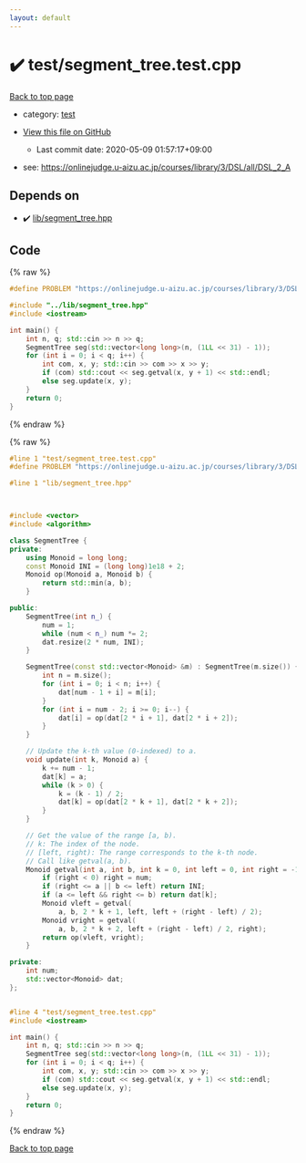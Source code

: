 ```yaml
---
layout: default
---
```


<!-- mathjax config similar to math.stackexchange -->
<script type="text/javascript" async
  src="https://cdnjs.cloudflare.com/ajax/libs/mathjax/2.7.5/MathJax.js?config=TeX-MML-AM_CHTML">
</script>
<script type="text/x-mathjax-config">
  MathJax.Hub.Config({
    TeX: { equationNumbers: { autoNumber: "AMS" }},
    tex2jax: {
      inlineMath: [ ['$','$'] ],
      processEscapes: true
    },
    "HTML-CSS": { matchFontHeight: false },
    displayAlign: "left",
    displayIndent: "2em"
  });
</script>

<script type="text/javascript" src="https://cdnjs.cloudflare.com/ajax/libs/jquery/3.4.1/jquery.min.js"></script>
<script src="https://cdn.jsdelivr.net/npm/jquery-balloon-js@1.1.2/jquery.balloon.min.js" integrity="sha256-ZEYs9VrgAeNuPvs15E39OsyOJaIkXEEt10fzxJ20+2I=" crossorigin="anonymous"></script>
<script type="text/javascript" src="../../assets/js/copy-button.js"></script>
<link rel="stylesheet" href="../../assets/css/copy-button.css" />


# :heavy_check_mark: test/segment_tree.test.cpp

<a href="../../index.html">Back to top page</a>

* category: <a href="../../index.html#098f6bcd4621d373cade4e832627b4f6">test</a>
* <a href="{{ site.github.repository_url }}/blob/master/test/segment_tree.test.cpp">View this file on GitHub</a>
    - Last commit date: 2020-05-09 01:57:17+09:00


* see: <a href="https://onlinejudge.u-aizu.ac.jp/courses/library/3/DSL/all/DSL_2_A">https://onlinejudge.u-aizu.ac.jp/courses/library/3/DSL/all/DSL_2_A</a>


## Depends on

* :heavy_check_mark: <a href="../../library/lib/segment_tree.hpp.html">lib/segment_tree.hpp</a>


## Code

<a id="unbundled"></a>
{% raw %}
```cpp
#define PROBLEM "https://onlinejudge.u-aizu.ac.jp/courses/library/3/DSL/all/DSL_2_A"

#include "../lib/segment_tree.hpp"
#include <iostream>

int main() {
    int n, q; std::cin >> n >> q;
    SegmentTree seg(std::vector<long long>(n, (1LL << 31) - 1));
    for (int i = 0; i < q; i++) {
        int com, x, y; std::cin >> com >> x >> y;
        if (com) std::cout << seg.getval(x, y + 1) << std::endl;
        else seg.update(x, y);
    }
    return 0;
}

```
{% endraw %}

<a id="bundled"></a>
{% raw %}
```cpp
#line 1 "test/segment_tree.test.cpp"
#define PROBLEM "https://onlinejudge.u-aizu.ac.jp/courses/library/3/DSL/all/DSL_2_A"

#line 1 "lib/segment_tree.hpp"



#include <vector>
#include <algorithm>

class SegmentTree {
private:
    using Monoid = long long;
    const Monoid INI = (long long)1e18 + 2;
    Monoid op(Monoid a, Monoid b) {
        return std::min(a, b);
    }

public:
    SegmentTree(int n_) {
        num = 1;
        while (num < n_) num *= 2;
        dat.resize(2 * num, INI);
    }

    SegmentTree(const std::vector<Monoid> &m) : SegmentTree(m.size()) {
        int n = m.size();
        for (int i = 0; i < n; i++) {
            dat[num - 1 + i] = m[i];
        }
        for (int i = num - 2; i >= 0; i--) {
            dat[i] = op(dat[2 * i + 1], dat[2 * i + 2]);
        }
    }

    // Update the k-th value (0-indexed) to a.
    void update(int k, Monoid a) {
        k += num - 1;
        dat[k] = a;
        while (k > 0) {
            k = (k - 1) / 2;
            dat[k] = op(dat[2 * k + 1], dat[2 * k + 2]);
        }
    }

    // Get the value of the range [a, b).
    // k: The index of the node.
    // [left, right): The range corresponds to the k-th node.
    // Call like getval(a, b).
    Monoid getval(int a, int b, int k = 0, int left = 0, int right = -1) {
        if (right < 0) right = num;
        if (right <= a || b <= left) return INI;
        if (a <= left && right <= b) return dat[k];
        Monoid vleft = getval(
            a, b, 2 * k + 1, left, left + (right - left) / 2);
        Monoid vright = getval(
            a, b, 2 * k + 2, left + (right - left) / 2, right);
        return op(vleft, vright);
    }

private:
    int num;
    std::vector<Monoid> dat;
};


#line 4 "test/segment_tree.test.cpp"
#include <iostream>

int main() {
    int n, q; std::cin >> n >> q;
    SegmentTree seg(std::vector<long long>(n, (1LL << 31) - 1));
    for (int i = 0; i < q; i++) {
        int com, x, y; std::cin >> com >> x >> y;
        if (com) std::cout << seg.getval(x, y + 1) << std::endl;
        else seg.update(x, y);
    }
    return 0;
}

```
{% endraw %}

<a href="../../index.html">Back to top page</a>

